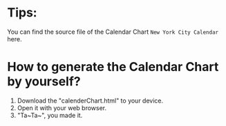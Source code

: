 
# Tips:
You can find the source file of the Calendar Chart `New York City Calendar` here.

# How to generate the Calendar Chart by yourself?
1. Download the "calenderChart.html" to your device.
2. Open it with your web browser.
3. "Ta\~Ta\~", you made it.
